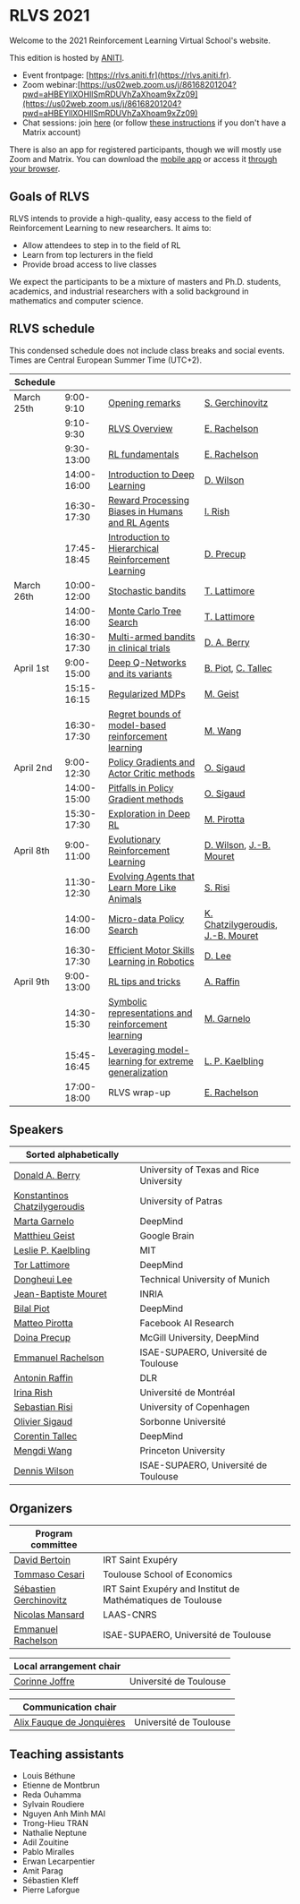 # RLVS 2021

Welcome to the 2021 Reinforcement Learning Virtual School's website.

This edition is hosted by [ANITI](https://www.aniti.fr).  
- Event frontpage: [https://rlvs.aniti.fr](https://rlvs.aniti.fr).  
- Zoom webinar:[https://us02web.zoom.us/j/86168201204?pwd=aHBEYllXOHllSmRDUVhZaXhoam9xZz09](https://us02web.zoom.us/j/86168201204?pwd=aHBEYllXOHllSmRDUVhZaXhoam9xZz09)  
- Chat sessions: join [here](https://matrix.to/#/#rlvs-welcome:univ-toulouse.fr) (or follow [these instructions](matrix/matrix_rlvs_guidelines.pdf) if you don't have a Matrix account)  

There is also an app for registered participants, though we will mostly use Zoom and Matrix. You can download the [mobile app](https://whova.com/portal/rlstc_202011) or access it [through your browser](https://whova.com/portal/webapp/rlstc_202011/).



## Goals of RLVS

RLVS intends to provide a high-quality, easy access to the field of Reinforcement Learning to new researchers. It aims to:  
- Allow attendees to step in to the field of RL  
- Learn from top lecturers in the field  
- Provide broad access to live classes  

We expect the participants to be a mixture of masters and Ph.D. students, academics, and industrial researchers with a solid background in mathematics and computer science.

## RLVS schedule

This condensed schedule does not include class breaks and social events. Times are Central European Summer Time (UTC+2).

Schedule | | | |
| --- | --- | --- | --- |
| March 25th | 9:00-9:10   | [Opening remarks](opening.md) | [S. Gerchinovitz](sebastien-gerchinovitz.md) |
|            | 9:10-9:30   | [RLVS Overview](rlvs-overview.md) | [E. Rachelson](emmanuel-rachelson.md) |
|            | 9:30-13:00  | [RL fundamentals](rl-fundamentals.md) | [E. Rachelson](emmanuel-rachelson.md) |
|            | 14:00-16:00 | [Introduction to Deep Learning](deep-learning.md) | [D. Wilson](dennis-wilson.md) |
|            | 16:30-17:30 | [Reward Processing Biases in Humans and RL Agents](human-behavioral-agents.md) | [I. Rish](irina-rish.md) |
|            | 17:45-18:45 | [Introduction to Hierarchical Reinforcement Learning](hierarchical.md) | [D. Precup](doina-precup.md) |
| March 26th | 10:00-12:00 | [Stochastic bandits](stochastic-bandits.md) | [T. Lattimore](tor-lattimore.md) |
|            | 14:00-16:00 | [Monte Carlo Tree Search](mcts.md) | [T. Lattimore](tor-lattimore.md) |
|            | 16:30-17:30 | [Multi-armed bandits in clinical trials](clinical.md) | [D. A. Berry](donald-berry.md) |
| April 1st  | 9:00-15:00  | [Deep Q-Networks and its variants](dqn.md) | [B. Piot](bilal-piot.md), [C. Tallec](corentin-tallec.md) |
|            | 15:15-16:15 | [Regularized MDPs](regularized-mdps.md) | [M. Geist](matthieu-geist.md) |
|            | 16:30-17:30 | [Regret bounds of model-based reinforcement learning](regret-bound.md) | [M. Wang](mengdi-wang.md) |
| April 2nd  | 9:00-12:30  | [Policy Gradients and Actor Critic methods](pg.md) | [O. Sigaud](olivier-sigaud.md) |
|            | 14:00-15:00 | [Pitfalls in Policy Gradient methods](pg-pitfalls.md) | [O. Sigaud](olivier-sigaud.md) |
|            | 15:30-17:30 | [Exploration in Deep RL](exploration.md) | [M. Pirotta](matteo-pirotta.md) |
| April 8th  | 9:00-11:00  | [Evolutionary Reinforcement Learning](evo-rl.md) | [D. Wilson](dennis-wilson.md), [J.-B. Mouret](jean-baptiste-mouret.md) |
|            | 11:30-12:30 | [Evolving Agents that Learn More Like Animals](evolving-agents.md) | [S. Risi](sebastian-risi.md) |
|            | 14:00-16:00 | [Micro-data Policy Search](micro-data.md) | [K. Chatzilygeroudis](konstantinos-chatzilygeroudis.md), [J.-B. Mouret](jean-baptiste-mouret.md) |
|            | 16:30-17:30 | [Efficient Motor Skills Learning in Robotics](efficient-motor.md) | [D. Lee](dongheui-lee.md) |
| April 9th  | 9:00-13:00  | [RL tips and tricks](tips-and-tricks.md) | [A. Raffin](antonin-raffin.md) |
|            | 14:30-15:30 | [Symbolic representations and reinforcement learning](symbolic.md) | [M. Garnelo](marta-garnelo.md) |
|            | 15:45-16:45 | [Leveraging model-learning for extreme generalization](model-learning.md) | [L. P. Kaelbling](leslie-kaelbling.md) |
|            | 17:00-18:00 | RLVS wrap-up | [E. Rachelson](emmanuel-rachelson.md) |

## Speakers

| Sorted alphabetically | |
| --- | --- |
| [Donald A. Berry](donald-berry.md)    | University of Texas and Rice University |
| [Konstantinos Chatzilygeroudis](konstantinos-chatzilygeroudis.md) | University of Patras |
| [Marta Garnelo](marta-garnelo.md) | DeepMind|
| [Matthieu Geist](matthieu-geist.md) | Google Brain |
| [Leslie P. Kaelbling](leslie-kaelbling.md) | MIT |
| [Tor Lattimore](tor-lattimore.md) | DeepMind |
| [Dongheui Lee](dongheui-lee.md) | Technical University of Munich |
| [Jean-Baptiste Mouret](jean-baptiste-mouret.md) | INRIA |
| [Bilal Piot](bilal-piot.md) | DeepMind |
| [Matteo Pirotta](matteo-pirotta.md) | Facebook AI Research |
| [Doina Precup](doina-precup.md) | McGill University, DeepMind |
| [Emmanuel Rachelson](emmanuel-rachelson.md) | ISAE-SUPAERO, Université de Toulouse |
| [Antonin Raffin](antonin-raffin.md) | DLR |
| [Irina Rish](irina-rish.md) | Université de Montréal |
| [Sebastian Risi](sebastian-risi.md) | University of Copenhagen |
| [Olivier Sigaud](olivier-sigaud.md) | Sorbonne Université |
| [Corentin Tallec](corentin-tallec.md) | DeepMind |
| [Mengdi Wang](mengdi-wang.md) | Princeton University |
| [Dennis Wilson](dennis-wilson.md) | ISAE-SUPAERO, Université de Toulouse |

## Organizers

| Program committee | |
| --- | --- |
| [David Bertoin](david-bertoin.md) | IRT Saint Exupéry |
| [Tommaso Cesari](tommaso-cesari.md) | Toulouse School of Economics |
| [Sébastien Gerchinovitz](sebastien-gerchinovitz.md) | IRT Saint Exupéry and Institut de Mathématiques de Toulouse |
| [Nicolas Mansard](nicolas-mansard.md) | LAAS-CNRS |
| [Emmanuel Rachelson](emmanuel-rachelson.md) | ISAE-SUPAERO, Université de Toulouse |


| Local arrangement chair | |
| --- | --- |
| [Corinne Joffre](corinne-joffre.md) | Université de Toulouse |

| Communication chair | |
| --- | --- |
| [Alix Fauque de Jonquières](alix-fauque-de-jonquieres.md) | Université de Toulouse |


## Teaching assistants

- Louis Béthune
- Etienne de Montbrun
- Reda Ouhamma
- Sylvain Roudiere
- Nguyen Anh Minh MAI
- Trong-Hieu TRAN
- Nathalie Neptune
- Adil Zouitine
- Pablo Miralles
- Erwan Lecarpentier
- Amit Parag
- Sébastien Kleff
- Pierre Laforgue
